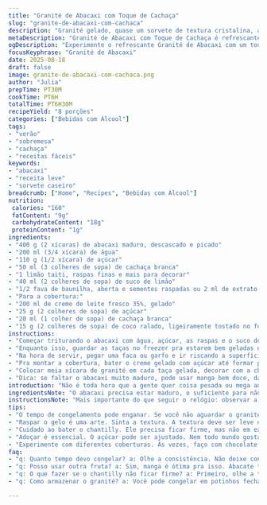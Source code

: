 ```yaml
---
title: "Granité de Abacaxi com Toque de Cachaça"
slug: "granite-de-abacaxi-com-cachaca"
description: "Granité gelado, quase um sorvete de textura cristalina, apoia-se no abacaxi maduro que explode aroma e frescor. Água, açúcar e um toque de cachaça branca entram no jogo no lugar do spiritueux d’érable, adicionando personalidade. Limão e baunilha arrematam com acidez e perfume. Chantilly batido junto à cachaça, leve e aerado, ganha coco tostado que traz crocância e sabor. Um método descontraído, que privilegia a observação: textura, aroma, cor. Seja paciente no congelador. E atenção ao bater o chantilly para não passar do ponto. Para refrescar mesmo em dias quentes, um convite pro verão brasileiro."
metaDescription: "Granité de Abacaxi com Toque de Cachaça é refrescante e leve, perfeito para dias quentes no Brasil. Um toque criativo de cachaça na receita."
ogDescription: "Experimente o refrescante Granité de Abacaxi com um toque de cachaça. Ideal para o verão brasileiro e perfeito para quem busca leveza."
focusKeyphrase: "Granité de Abacaxi"
date: 2025-08-18
draft: false
image: granite-de-abacaxi-com-cachaca.png
author: "Julia"
prepTime: PT30M
cookTime: PT6H
totalTime: PT6H30M
recipeYield: "8 porções"
categories: ["Bebidas com Álcool"]
tags:
- "verão"
- "sobremesa"
- "cachaça"
- "receitas fáceis"
keywords:
- "abacaxi"
- "receita leve"
- "sorvete caseiro"
breadcrumb: ["Home", "Recipes", "Bebidas com Álcool"]
nutrition: 
 calories: "160"
 fatContent: "9g"
 carbohydrateContent: "18g"
 proteinContent: "1g"
ingredients:
- "400 g (2 xícaras) de abacaxi maduro, descascado e picado"
- "200 ml (3/4 xícara) de água"
- "110 g (1/2 xícara) de açúcar"
- "50 ml (3 colheres de sopa) de cachaça branca"
- "1 limão taiti, raspas finas e mais para decorar"
- "40 ml (2 colheres de sopa) de suco de limão"
- "1/2 fava de baunilha, aberta e sementes raspadas ou 2 ml de extrato de baunilha"
- "Para a cobertura:"
- "200 ml de creme de leite fresco 35%, gelado"
- "25 g (2 colheres de sopa) de açúcar"
- "20 ml (1 colher de sopa) de cachaça branca"
- "15 g (2 colheres de sopa) de coco ralado, ligeiramente tostado no fogo"
instructions:
- "Começar triturando o abacaxi com água, açúcar, as raspas e o suco do limão mais a baunilha no liquidificador. Quer um creme homogêneo, meio leve, quase como um suco grosso. Depois, despejar numa travessa de vidro média (18 cm), cobrir com filme plástico pra evitar cheiro e se formar uma crosta dura. Congelar por cerca de 5 a 6 horas. O timing muda conforme seu freezer; o sinal é quando a superfície está firme mas dá para quebrar com um garfo, formando cristais. Não espere congelar tudo sólido tipo picolé, não quer isso aqui."
- "Enquanto isso, guardar as taças no freezer pra estarem bem geladas na hora de montar o prato – ajuda a manter o granité intacto na temperatura ambiente."
- "Na hora de servir, pegar uma faca ou garfo e ir riscando a superfície do gelo, quebrando em flocos bem soltos e fofos. A textura que busco é leve, como neve, não compacta nem cremosa demais. Voltar tudo pro freezer rapidinho para não derreter."
- "Pra montar a cobertura, bater o creme gelado com açúcar até formar picos firmes, aquela chantilly que segura a forma. No final, pingar a cachaça em fio, continuar batendo só pra incorporar sem perder a textura – aqui mora o truque pra achar o equilíbrio. Se exagerar no líquido, pode talhar ou ficar mole. Depois, reservar na geladeira até servir."
- "Colocar meia xícara de granité em cada taça gelada, decorar com a chantilly e polvilhar o coco tostado, que estala na boca e traz um sabor amanteigado e levemente caramelizado. Finalizar com raspas frescas de limão pra aroma. Servir imediatamente, antes que o gelo derreta."
- "Dica: se faltar o abacaxi muito maduro, pode usar manga bem doce, dá um resultado absurdo. O cachaça substitui o espírito de bordo, mas rum claro da Caribe funciona também. Se a chantilly não ficar firme, olha a temperatura do creme e cuidado pra não bater demais."
introduction: "Não é toda hora que a gente quer coisa pesada ou mega adocicada. Um granité refresca – aquele choque gelado, crocante e leve, que se desfaz na boca. Testei variações com várias frutas, mas o abacaxi maduro tem um frescor e acidez natural que corta o açúcar e o álcool na medida certa. Essa receita nasceu da ideia de usar a cachaça branca – brasileiríssima, aroma floral, que combina com o tropical. Baunilha não é só perfume, é um jeito de suavizar o ácido do limão. Gosto de texturear com coco tostado porque acrescenta crocância diferente, uma surpresa que funciona bem. Nada de pressa: o segredo do granité está em paciência no congelador e cuidado no bate-chantilly."
ingredientsNote: "O abacaxi precisa estar maduro, o suficiente para não ficar ácido demais ou duro. Se achou muito doce, ajustar o limão. Uso açúcar demerara, que dá uma cor clara e um sabor um pouco mais profundo que o branco. A cachaça pode ser substituída por rum branco ou até uma vodka de boa qualidade, mas prefiro a cachaça para manter identidade. A fava de baunilha traz aroma mais intenso que extrato, mas no dia a dia uso o extrato mesmo. O coco pode ser facilmente tostado numa frigideira seca, mexendo sempre para não queimar – esse passo transforma o sabor todo. O creme deve estar bem gelado para bater bem, senão nada de chantilly firme."
instructionsNote: "Mais importante do que seguir o relógio: observar a textura do granité. Deve congelar até firme mas não dura como um bloco; quebrar a superfície com um garfo ajuda a manter cristais finos. Bater o chantilly requer atenção, parar na hora certa para não virar manteiga. A adição da cachaça no creme traz um desafio: o álcool desestabiliza a gordura, por isso tem que pingar devagar e continuar batendo. Se passar, pode talhar. O coco tostado pode ser feito mesmo de última hora, para que mantenha frescor e crocância. Servir logo depois de montar para preservar as texturas geladas. Vale comprar taças altas ou potinhos com boa borda, facilita pegar o granité sem esforço."
tips:
- "O tempo de congelamento pode enganar. Se você não aguardar o granité ficar firme e quebrar os cristais, vai ficar muito congelado. Uma textura leve é a chave. Com um garfo, dê uma raspada na superfície e quebre bem. Se ficar duro igual pedra, não vai funcionar."
- "Raspar o gelo é uma arte. Sinta a textura. A textura deve ser leve e fofa, parecida com neve. Se não ficar assim, vai ser muito denso. Use uma faca se necessário, mas não se esqueça de voltar pro freezer rápido para não perder a forma."
- "Cuidado ao bater o chantilly. Ele precisa ficar firme, mas não em excesso. O creme muito quente não vai dar certo. Use creme bem gelado. Se perceber que não firmou, cheque se a temperatura real do creme está adequada. Melhor prever do que ter que refazer."
- "Adoçar é essencial. O açúcar pode ser ajustado. Nem todo mundo gosta da mesma doçura. O abacaxi maduro é bom, mas se estiver meio azedo, acrescente mais açúcar ou limão. Se tiver manga, pode usar no lugar. O resultado é incrível com o doce da fruta."
- "Experimente com diferentes coberturas. Às vezes, faço com chocolate ou amendoim tostado. Não precisa ser só o coco. Descubra o que funciona na sua casa. Pode ser legal pra variar, mas atenção ao sabor que já é forte pela cachaça."
faq:
- "q: Quanto tempo devo congelar? a: Olhe a consistência. Não deixe congelar demais. deve ficar firme, mas quebrar fácil com furador. Se não firmar, vai sair muito denso; procure testar."
- "q: Posso usar outra fruta? a: Sim, manga é ótima pra isso. Abacate também funciona, mas tente não ficar muito ácido. O sabor muda bastante, mas a textura do granité se mantém."
- "q: O que fazer se o chantilly não ficar firme? a: Primeiro, olhe a temperatura do creme; bem gelado, isso ajuda. Se talhar, pode fazer um novo ou tentar estabilizar com um pouco de leite condensado."
- "q: Como armazenar o granité? a: Você pode congelar em potinhos fechados ou cobertos. Ao pegar, sempre use um garfo. Se mudar o sabor, pode adicionar um toque de frutas; realça o gosto."

---
```

